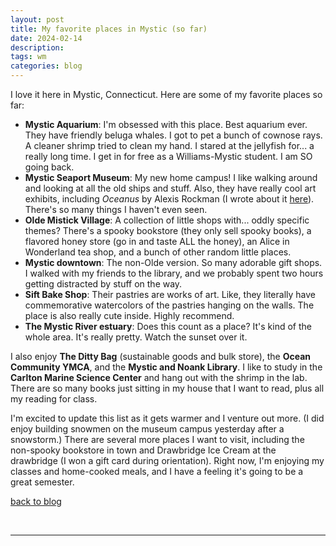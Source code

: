 ```yaml
---
layout: post
title: My favorite places in Mystic (so far)
date: 2024-02-14
description: 
tags: wm
categories: blog
---
```


I love it here in Mystic, Connecticut. Here are some of my favorite places so far:

- **Mystic Aquarium**: I'm obsessed with this place. Best aquarium ever. They have friendly beluga whales. I got to pet a bunch of cownose rays. A cleaner shrimp tried to clean my hand. I stared at the jellyfish for... a really long time. I get in for free as a Williams-Mystic student. I am SO going back.
- **Mystic Seaport Museum**: My new home campus! I like walking around and looking at all the old ships and stuff. Also, they have really cool art exhibits, including *Oceanus* by Alexis Rockman (I wrote about it [here](../the-great-wave)). There's so many things I haven't even seen.
- **Olde Mistick Village**: A collection of little shops with... oddly specific themes? There's a spooky bookstore (they only sell spooky books), a flavored honey store (go in and taste ALL the honey), an Alice in Wonderland tea shop, and a bunch of other random little places.
- **Mystic downtown**: The non-Olde version. So many adorable gift shops. I walked with my friends to the library, and we probably spent two hours getting distracted by stuff on the way.
- **Sift Bake Shop**: Their pastries are works of art. Like, they literally have commemorative watercolors of the pastries hanging on the walls. The place is also really cute inside. Highly recommend.
- **The Mystic River estuary**: Does this count as a place? It's kind of the whole area. It's really pretty. Watch the sunset over it.


I also enjoy **The Ditty Bag** (sustainable goods and bulk store), the **Ocean Community YMCA**, and the **Mystic and Noank Library**. I like to study in the **Carlton Marine Science Center** and hang out with the shrimp in the lab. There are so many books just sitting in my house that I want to read, plus all my reading for class.

I'm excited to update this list as it gets warmer and I venture out more. (I did enjoy building snowmen on the museum campus yesterday after a snowstorm.) There are several more places I want to visit, including the non-spooky bookstore in town and Drawbridge Ice Cream at the drawbridge (I won a gift card during orientation). Right now, I'm enjoying my classes and home-cooked meals, and I have a feeling it's going to be a great semester.




[back to blog](../../)



&nbsp;
&nbsp;
&nbsp;

***